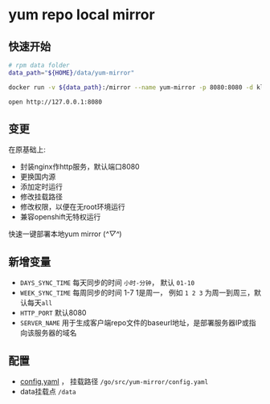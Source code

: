 # yum repo local mirror

## 快速开始

```sh
# rpm data folder
data_path="${HOME}/data/yum-mirror"

docker run -v ${data_path}:/mirror --name yum-mirror -p 8080:8080 -d klzsysy/yum-mirror

open http://127.0.0.1:8080
```

## 变更

在原基础上:
- 封装nginx作http服务，默认端口8080
- 更换国内源
- 添加定时运行
- 修改挂载路径
- 修改权限，以便在无root环境运行
- 兼容openshift无特权运行

快速一键部署本地yum mirror (*^▽^*)

## 新增变量

- `DAYS_SYNC_TIME` 每天同步的时间 `小时-分钟`， 默认  `01-10`
- `WEEK_SYNC_TIME` 每周同步的时间 1-7 1是周一， 例如 `1 2 3` 为周一到周三，默认每天`all`
- `HTTP_PORT` 默认8080
- `SERVER_NAME` 用于生成客户端repo文件的baseurl地址，是部署服务器IP或指向该服务器的域名

## 配置

- [config.yaml](config/yumfile.conf) ， 挂载路径 `/go/src/yum-mirror/config.yaml`
- data挂载点 `/data`
